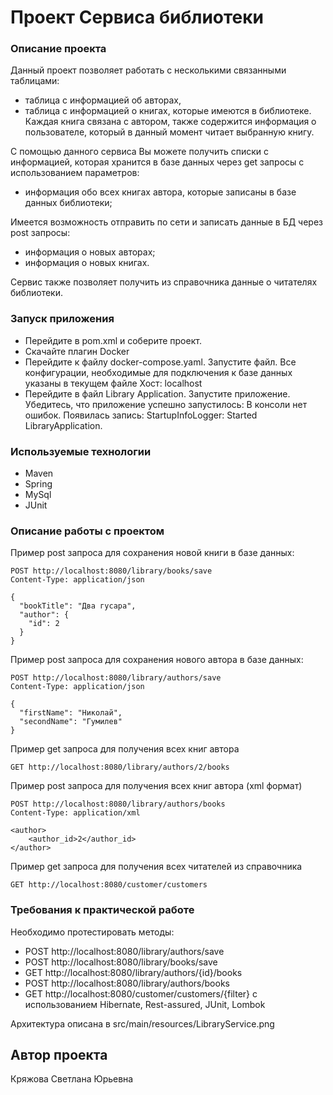 # Проект Сервиса библиотеки

### Описание проекта

Данный проект позволяет работать с несколькими связанными таблицами:

- таблица с информацией об авторах,
- таблица с информацией о книгах, которые имеются в библиотеке.
  Каждая книга связана с автором, также содержится информация о пользователе, который в данный момент читает выбранную
  книгу.

С помощью данного сервиса Вы можете получить списки с информацией, которая хранится в базе данных
через get запросы с
использованием параметров:

- информация обо всех книгах автора, которые записаны в базе данных библиотеки;

Имеется возможность отправить по сети и записать данные в БД через post запросы:

- информация о новых авторах;
- информация о новых книгах.

Сервис также позволяет получить из справочника данные о читателях библиотеки.

### Запуск приложения

- Перейдите в pom.xml и соберите проект.
- Скачайте плагин Docker
- Перейдите к файлу docker-compose.yaml.
  Запустите файл. Все конфигурации, необходимые для подключения к базе данных указаны в текущем
  файле
  Хост: localhost
- Перейдите в файл Library Application. Запустите приложение.
  Убедитесь, что приложение успешно запустилось:
  В консоли нет ошибок. Появилась запись: StartupInfoLogger: Started LibraryApplication.

### Используемые технологии

- Maven
- Spring
- MySql
- JUnit

### Описание работы с проектом

Пример post запроса для сохранения новой книги в базе данных:

```
POST http://localhost:8080/library/books/save
Content-Type: application/json

{
  "bookTitle": "Два гусара",
  "author": {
    "id": 2
  }
}
```

Пример post запроса для сохранения нового автора в базе данных:

```
POST http://localhost:8080/library/authors/save
Content-Type: application/json

{
  "firstName": "Николай",
  "secondName": "Гумилев"
}
```

Пример get запроса для получения всех книг автора

```
GET http://localhost:8080/library/authors/2/books
```

Пример post запроса для получения всех книг автора (xml формат)

```
POST http://localhost:8080/library/authors/books
Content-Type: application/xml

<author>
    <author_id>2</author_id>
</author>
```

Пример get запроса для получения всех читателей из справочника

```
GET http://localhost:8080/customer/customers
```

### Требования к практической работе

Необходимо протестировать методы:

- POST http://localhost:8080/library/authors/save
- POST http://localhost:8080/library/books/save
- GET http://localhost:8080/library/authors/{id}/books
- POST http://localhost:8080/library/authors/books
- GET http://localhost:8080/customer/customers/{filter}
  с использованием Hibernate, Rest-assured, JUnit, Lombok

Архитектура описана в src/main/resources/LibraryService.png

## Автор проекта

Кряжова Светлана Юрьевна
